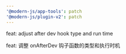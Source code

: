 ```yaml
---
'@modern-js/app-tools': patch
'@modern-js/plugin-v2': patch
---
```


feat: adjust after dev hook type and run time

feat: 调整 onAfterDev 钩子函数的类型和执行时机

